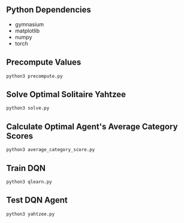 ## Python Dependencies

- gymnasium
- matplotlib
- numpy
- torch

## Precompute Values

`python3 precompute.py`

## Solve Optimal Solitaire Yahtzee

`python3 solve.py`

## Calculate Optimal Agent's Average Category Scores

`python3 average_category_score.py`

## Train DQN

`python3 qlearn.py`

## Test DQN Agent

`python3 yahtzee.py`
